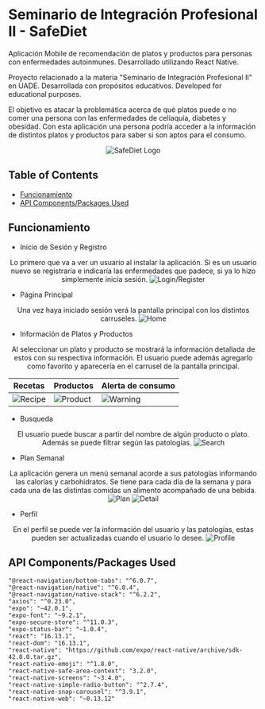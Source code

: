 # Seminario de Integración Profesional II - SafeDiet
Aplicación Mobile de recomendación de platos y productos para personas con enfermedades autoinmunes. Desarrollado utilizando React Native.

Proyecto relacionado a la materia "Seminario de Integración Profesional II" en UADE.
Desarrollada con propósitos educativos. Developed for educational purposes. 

El objetivo es atacar la problemática acerca de qué platos puede o no comer una persona con las enfermedades de celiaquía, diabetes y obesidad. Con esta aplicación una persona podría acceder a la información de distintos platos y productos para saber si son aptos para el consumo.

<p align="center">
  <img alt="SafeDiet Logo" src="https://raw.githubusercontent.com/cricartez/SIP_II/master/assets/logo.png" />
</p>

## Table of Contents

- [Funcionamiento](#funcionamiento)
- [API Components/Packages Used](#api-componentspackages-used)

## Funcionamiento

* Inicio de Sesión y Registro
<p align="center">
    Lo primero que va a ver un usuario al instalar la aplicación. Si es un usuario nuevo se registraría e indicaría las enfermedades que padece, si ya lo hizo simplemente inicia sesión.
  <img alt="Login/Register" src="https://raw.githubusercontent.com/cricartez/SIP_II/master/assets/captures/Login.jpeg" />
</p>

* Página Principal
<p align="center">
    Una vez haya iniciado sesión verá la pantalla principal con los distintos carruseles.
  <img alt="Home" src="https://raw.githubusercontent.com/cricartez/SIP_II/master/assets/captures/Home.jpeg" />
</p>

* Información de Platos y Productos
<p align="center">
    Al seleccionar un plato y producto se mostrará la información detallada de estos con su respectiva información. El usuario puede además agregarlo como favorito y aparecería en el carrusel de la pantalla principal.
</p>

| Recetas  | Productos | Alerta de consumo |
| ------------- | ------------- | ------------- |
| <img alt="Recipe" src="https://raw.githubusercontent.com/cricartez/SIP_II/master/assets/captures/Recipe.jpeg" />  | <img alt="Product" src="https://raw.githubusercontent.com/cricartez/SIP_II/master/assets/captures/Product.jpeg" />  | <img alt="Warning" src="https://raw.githubusercontent.com/cricartez/SIP_II/master/assets/captures/Warning.jpeg" />  |

* Busqueda
<p align="center">
    El usuario puede buscar a partir del nombre de algún producto o plato. Además se puede filtrar según las patologías.
  <img alt="Search" src="https://raw.githubusercontent.com/cricartez/SIP_II/master/assets/captures/Search.jpeg" />
</p>

* Plan Semanal
<p align="center">
    La aplicación genera un menú semanal acorde a sus patologías informando las calorías y carbohidratos. Se tiene para cada día de la semana y para cada una de las distintas comidas un alimento acompañado de una bebida.
  <img alt="Plan" src="https://raw.githubusercontent.com/cricartez/SIP_II/master/assets/captures/Plan.jpeg" />
  <img alt="Detail" src="https://raw.githubusercontent.com/cricartez/SIP_II/master/assets/captures/Plan%20Detail.jpeg" />
</p>

* Perfil
<p align="center">
    En el perfil se puede ver la información del usuario y las patologías, estas pueden ser actualizadas cuando el usuario lo desee.
  <img alt="Profile" src="https://raw.githubusercontent.com/cricartez/SIP_II/master/assets/captures/Profile.jpeg" />
</p>


## API Components/Packages Used
    "@react-navigation/bottom-tabs": "^6.0.7",
    "@react-navigation/native": "^6.0.4",
    "@react-navigation/native-stack": "^6.2.2",
    "axios": "^0.23.0",
    "expo": "~42.0.1",
    "expo-font": "~9.2.1",
    "expo-secure-store": "^11.0.3",
    "expo-status-bar": "~1.0.4",
    "react": "16.13.1",
    "react-dom": "16.13.1",
    "react-native": "https://github.com/expo/react-native/archive/sdk-42.0.0.tar.gz",
    "react-native-emoji": "^1.8.0",
    "react-native-safe-area-context": "3.2.0",
    "react-native-screens": "~3.4.0",
    "react-native-simple-radio-button": "^2.7.4",
    "react-native-snap-carousel": "^3.9.1",
    "react-native-web": "~0.13.12"